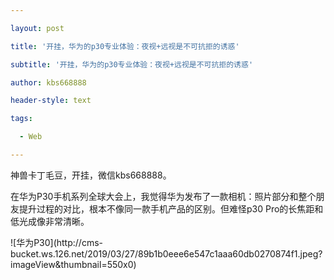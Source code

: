 ---
layout: post
title: '开挂，华为的p30专业体验：夜视+远视是不可抗拒的诱惑'
subtitle: '开挂，华为的p30专业体验：夜视+远视是不可抗拒的诱惑'
author: kbs668888
header-style: text
tags:
  - Web
---
神兽卡丁毛豆，开挂，微信kbs668888。

在华为P30手机系列全球大会上，我觉得华为发布了一款相机：照片部分和整个朋友提升过程的对比，根本不像同一款手机产品的区别。但难怪p30
Pro的长焦距和低光成像非常清晰。

![华为P30](http://cms-
bucket.ws.126.net/2019/03/27/89b1b0eee6e547c1aaa60db0270874f1.jpeg?imageView&thumbnail=550x0)  


